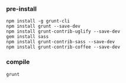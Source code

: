 ### pre-install

```shell
npm install -g grunt-cli
npm install grunt --save-dev
npm install grunt-contrib-uglify --save-dev
gem install sass
npm install grunt-contrib-sass --save-dev
npm install grunt-contrib-coffee --save-dev
```

### compile

```shell
grunt
```
